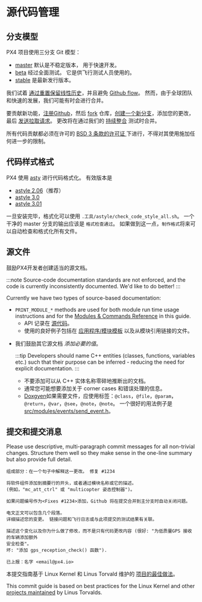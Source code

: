 # 源代码管理

## 分支模型

PX4 项目使用三分支 Git 模型：

* [master](https://github.com/PX4/PX4-Autopilot/tree/master) 默认是不稳定版本， 用于快速开发。
* [beta](https://github.com/PX4/PX4-Autopilot/tree/beta) 经过全面测试。 它是供飞行测试人员使用的。
* [stable](https://github.com/PX4/PX4-Autopilot/tree/stable) 是最新发行版本。

我们试着 [通过重置保留线性历史](https://www.atlassian.com/git/tutorials/rewriting-history)，并且避免 [Github flow](https://guides.github.com/introduction/flow/)。 然而，由于全球团队和快速的发展，我们可能有时会进行合并。

要贡献新功能，[注册Github](https://help.github.com/articles/signing-up-for-a-new-github-account/)，然后 [fork](https://help.github.com/articles/fork-a-repo/) 仓库，[创建一个新分支](https://help.github.com/articles/creating-and-deleting-branches-within-your-repository/)，添加您的更改，最后 [发送拉取请求](https://help.github.com/articles/using-pull-requests/)。 更改将在通过我们的 [持续整合](https://en.wikipedia.org/wiki/Continuous_integration) 测试时合并。

所有代码贡献都必须在许可的 [BSD 3 条款的许可证 ](https://opensource.org/licenses/BSD-3-Clause) 下进行，不得对其使用施加任何进一步的限制。

## 代码样式格式

PX4 使用 [asty](http://astyle.sourceforge.net/) 进行代码格式化。 有效版本是
* [astyle 2.06](https://sourceforge.net/projects/astyle/files/astyle/astyle%202.06/)（推荐）
* [astyle 3.0](https://sourceforge.net/projects/astyle/files/astyle/astyle%203.0/)
* [astyle 3.01](https://sourceforge.net/projects/astyle/files/)

一旦安装完毕，格式化可以使用 `.工具/astyle/check_code_style_all.sh`。 一个干净的 master 分支的输出应该是 `格式检查通过`。 如果做到这一点，`制作格式`将来可以自动检查和格式化所有文件。

## 源文件

鼓励PX4开发者创建适当的源文档。

:::note
Source-code documentation standards are not enforced, and the code is currently inconsistently documented. We'd like to do better!
:::

Currently we have two types of source-based documentation:
- `PRINT_MODULE_*` methods are used for both module run time usage instructions and for the [Modules & Commands Reference](../modules/modules_main.md) in this guide.
  - API 记录在 [源代码](https://github.com/PX4/PX4-Autopilot/blob/v1.8.0/src/platforms/px4_module.h#L381)。
  - 使用的良好例子包括在 [应用程序/模块模板](../apps/module_template.md) 以及从模块引用链接的文件。
* 我们鼓励其它源文档 *添加必要的值*。

  :::tip Developers should name C++ entities (classes, functions, variables etc.) such that their purpose can be inferred - reducing the need for explicit documentation.
:::

  - 不要添加可以从 C++ 实体名称零碎地推断出的文档。
  - 通常您可能想要添加关于 corner cases 和错误处理的信息。
  - [Doxgyen](http://www.doxygen.nl/)如果需要文件，应使用标签：`@class`，`@file`，`@param`，`@return`，`@var`，`@see`，`@note`，`@note`。 一个很好的用法例子是 [src/modules/events/send_event.h](https://github.com/PX4/PX4-Autopilot/blob/master/src/modules/events/send_event.h)。

## 提交和提交消息

Please use descriptive, multi-paragraph commit messages for all non-trivial changes. Structure them well so they make sense in the one-line summary but also provide full detail.

```
组成部分：在一个句子中解释这一更改。 修复 #1234

将软件组件添加到摘要行的开头，或者通过模块名称或它的描述。
(例如，"mc_att_ctrl" 或 "multicopter 姿态控制器")。

如果问题编号作为<Fixes #1234>添加，Github 将在提交合并到主分支时自动关闭问题。

电文正文可以包含几个段落。
详细描述您的变更。 链接问题和飞行日志或与此项提交的测试结果有关联。

描述这个变化以及你为什么做了修改，而不是只有代码更改内容 (很好: "为低质量GPS 接收的车辆添加额外
安全检查"。
坏: "添加 gps_reception_check() 函数").

已上报：名字 <email@px4.io>
```

本提交指南基于 Linux Kernel 和 Linus Torvald 维护的 [项目的最佳做法](https://github.com/torvalds/subsurface/blob/a48494d2fbed58c751e9b7e8fbff88582f9b2d02/README#L88-L115)。

This commit guide is based on best practices for the Linux Kernel and other [projects maintained](https://github.com/torvalds/subsurface/blob/a48494d2fbed58c751e9b7e8fbff88582f9b2d02/README#L88-L115) by Linus Torvalds.
